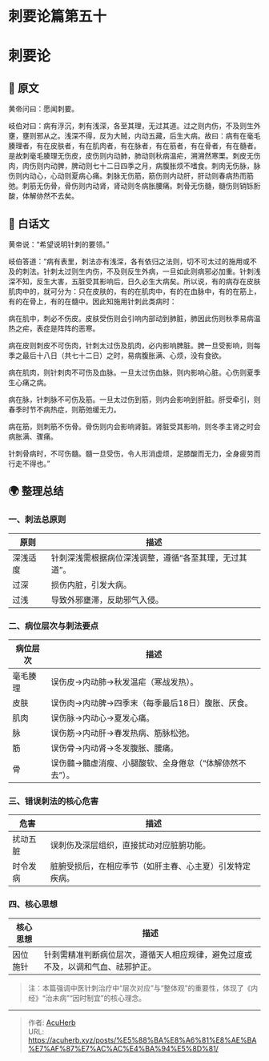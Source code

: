 # 刺要论篇第五十


# 刺要论

## 📜 原文

黄帝问曰：愿闻刺要。

岐伯对曰：病有浮沉，刺有浅深，各至其理，无过其道。过之则内伤，不及则生外壅，壅则邪从之。浅深不得，反为大贼，内动五藏，后生大病。故曰：病有在毫毛腠理者，有在皮肤者，有在肌肉者，有在脉者，有在筋者，有在骨者，有在髓者。是故刺毫毛腠理无伤皮，皮伤则内动肺，肺动则秋病温疟，溯溯然寒栗。刺皮无伤肉，肉伤则内动脾，脾动则七十二日四季之月，病腹胀烦不嗜食。刺肉无伤脉，脉伤则内动心，心动则夏病心痛。刺脉无伤筋，筋伤则内动肝，肝动则春病热而筋弛。刺筋无伤骨，骨伤则内动肾，肾动则冬病胀腰痛。刺骨无伤髓，髓伤则销铄胻酸，体解㑊然不去矣。


## 🌿 白话文

黄帝说：“希望说明针刺的要领。”

岐伯答道：“病有表里，刺法亦有浅深，各有依归之法则，切不可太过的施用或不及的刺法。针刺太过则生内伤，不及则反生外病，一旦如此则病邪必加重。针刺浅深不知，反生大害，五脏受其影响后，日久必生大病矣。所以说，有的病存在皮肤肌肉中的，就可分为：只在皮肤的，有的在肌肉中，有的在血脉中，有的在筋上，有的在骨上，有的在髓中。因此知施用针刺此类病时：

病在肌中，刺必不伤皮。皮肤受伤则会引响内部动到肺脏，肺因此伤则秋季易病温热之疟，表症是阵阵的恶寒。

病在皮则刺皮不可伤肉，针刺太过伤及肌肉，必内影响脾脏。脾一旦受影响，则每季之最后十八日（共七十二日）之时，易病腹胀满、心烦，没有食欲。

病在肌肉，则针刺肉不可伤及血脉。一旦太过伤血脉，则内影响心脏。心伤则夏季生心痛之病。

病在脉，针刺脉不可伤及筋。一旦太过伤到筋，则内会影响到肝脏。肝受牵引，则春季时节不病热症，则筋弛缓无力。

病在筋，则刺筋不伤骨。骨伤则内会影响肾脏。肾脏受其影响，则冬季主肾之时会病胀满、骤痛。

针刺骨病时，不可伤髓。髓一旦受伤，令人形消虚烦，足膝酸而无力，全身疲劳而行走不得也。”

## 🌍 整理总结

### 一、刺法总原则

| 原则         | 描述                                      |
|--------------|-------------------------------------------|
| 深浅适度     | 针刺深浅需根据病位深浅调整，遵循“各至其理，无过其道”。 |
| 过深         | 损伤内脏，引发大病。                      |
| 过浅         | 导致外邪壅滞，反助邪气入侵。              |

### 二、病位层次与刺法要点

| 病位层次     | 描述                                      |
|--------------|-------------------------------------------|
| 毫毛腠理     | 误伤皮→内动肺→秋发温疟（寒战发热）。      |
| 皮肤         | 误伤肉→内动脾→四季末（每季最后18日）腹胀、厌食。 |
| 肌肉         | 误伤脉→内动心→夏发心痛。                  |
| 脉           | 误伤筋→内动肝→春发热病、筋脉松弛。        |
| 筋           | 误伤骨→内动肾→冬发腹胀、腰痛。            |
| 骨           | 误伤髓→髓虚消瘦、小腿酸软、全身倦怠（“体解㑊然不去”）。 |

### 三、错误刺法的核心危害

| 危害         | 描述                                      |
|--------------|-------------------------------------------|
| 扰动五脏     | 误刺伤及深层组织，直接扰动对应脏腑功能。    |
| 时令发病     | 脏腑受损后，在相应季节（如肝主春、心主夏）引发特定疾病。 |

### 四、核心思想

| 核心思想     | 描述                                      |
|--------------|-------------------------------------------|
| 因位施针     | 针刺需精准判断病位层次，遵循天人相应规律，避免过度或不及，以调和气血、祛邪护正。 |

> 注：本篇强调中医针刺治疗中“层次对应”与“整体观”的重要性，体现了《内经》“治未病”“因时制宜”的核心理念。



---

> 作者: [AcuHerb](https://acuherb.xyz)  
> URL: https://acuherb.xyz/posts/%E5%88%BA%E8%A6%81%E8%AE%BA%E7%AF%87%E7%AC%AC%E4%BA%94%E5%8D%81/  

